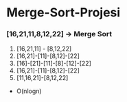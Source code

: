 # Merge-Sort-Projesi
### [16,21,11,8,12,22] -> Merge Sort
1. [16,21,11] - [8,12,22]
2. [16,21]-[11]-[8,12]-[22]
3. [16]-[21]-[11]-[8]-[12]-[22]
4. [16,21]-[11]-[8,12]-[22]
5. [11,16,21]-[8,12,22]
- O(nlogn)
